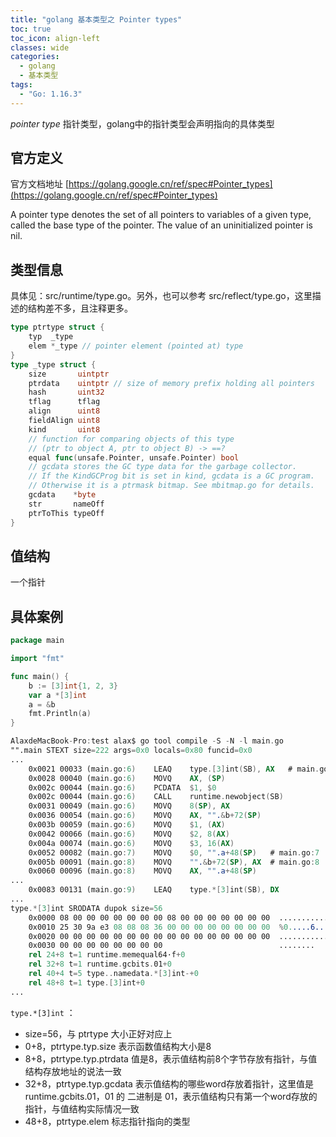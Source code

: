 ```yaml
---
title: "golang 基本类型之 Pointer types"
toc: true
toc_icon: align-left
classes: wide
categories:
  - golang
  - 基本类型
tags:
  - "Go: 1.16.3"
---
```


*pointer type* 指针类型，golang中的指针类型会声明指向的具体类型

## 官方定义

官方文档地址 [https://golang.google.cn/ref/spec#Pointer_types](https://golang.google.cn/ref/spec#Pointer_types)

A pointer type denotes the set of all pointers to variables of a given type, called the base type of the pointer. The value of an uninitialized pointer is nil.

## 类型信息

具体见：src/runtime/type.go。另外，也可以参考 src/reflect/type.go，这里描述的结构差不多，且注释更多。

```go
type ptrtype struct {
	typ  _type
	elem *_type // pointer element (pointed at) type
}
type _type struct {
	size       uintptr
	ptrdata    uintptr // size of memory prefix holding all pointers
	hash       uint32
	tflag      tflag
	align      uint8
	fieldAlign uint8
	kind       uint8
	// function for comparing objects of this type
	// (ptr to object A, ptr to object B) -> ==?
	equal func(unsafe.Pointer, unsafe.Pointer) bool
	// gcdata stores the GC type data for the garbage collector.
	// If the KindGCProg bit is set in kind, gcdata is a GC program.
	// Otherwise it is a ptrmask bitmap. See mbitmap.go for details.
	gcdata    *byte
	str       nameOff
	ptrToThis typeOff
}
```

## 值结构

一个指针

## 具体案例

```go
package main

import "fmt"

func main() {
	b := [3]int{1, 2, 3}
	var a *[3]int
	a = &b
	fmt.Println(a)
}

```

```nasm
AlaxdeMacBook-Pro:test alax$ go tool compile -S -N -l main.go 
"".main STEXT size=222 args=0x0 locals=0x80 funcid=0x0
...
	0x0021 00033 (main.go:6)	LEAQ	type.[3]int(SB), AX   # main.go:6  b := [3]int{1, 2, 3}
	0x0028 00040 (main.go:6)	MOVQ	AX, (SP)
	0x002c 00044 (main.go:6)	PCDATA	$1, $0
	0x002c 00044 (main.go:6)	CALL	runtime.newobject(SB)
	0x0031 00049 (main.go:6)	MOVQ	8(SP), AX
	0x0036 00054 (main.go:6)	MOVQ	AX, "".&b+72(SP)
	0x003b 00059 (main.go:6)	MOVQ	$1, (AX)
	0x0042 00066 (main.go:6)	MOVQ	$2, 8(AX)
	0x004a 00074 (main.go:6)	MOVQ	$3, 16(AX)
	0x0052 00082 (main.go:7)	MOVQ	$0, "".a+48(SP)   # main.go:7  var a *[3]int
	0x005b 00091 (main.go:8)	MOVQ	"".&b+72(SP), AX  # main.go:8  a = &b
	0x0060 00096 (main.go:8)	MOVQ	AX, "".a+48(SP)
...
	0x0083 00131 (main.go:9)	LEAQ	type.*[3]int(SB), DX
...
type.*[3]int SRODATA dupok size=56
	0x0000 08 00 00 00 00 00 00 00 08 00 00 00 00 00 00 00  ................
	0x0010 25 30 9a e3 08 08 08 36 00 00 00 00 00 00 00 00  %0.....6........
	0x0020 00 00 00 00 00 00 00 00 00 00 00 00 00 00 00 00  ................
	0x0030 00 00 00 00 00 00 00 00                          ........
	rel 24+8 t=1 runtime.memequal64·f+0
	rel 32+8 t=1 runtime.gcbits.01+0
	rel 40+4 t=5 type..namedata.*[3]int-+0
	rel 48+8 t=1 type.[3]int+0
...
```

`type.*[3]int` ：

- size=56，与 ptrtype 大小正好对应上
- 0+8，ptrtype.typ.size  表示函数值结构大小是8
- 8+8，ptrtype.typ.ptrdata 值是8，表示值结构前8个字节存放有指针，与值结构存放地址的说法一致
- 32+8，ptrtype.typ.gcdata 表示值结构的哪些word存放着指针，这里值是 runtime.gcbits.01，01 的 二进制是 01，表示值结构只有第一个word存放的指针，与值结构实际情况一致
- 48+8，ptrtype.elem 标志指针指向的类型


